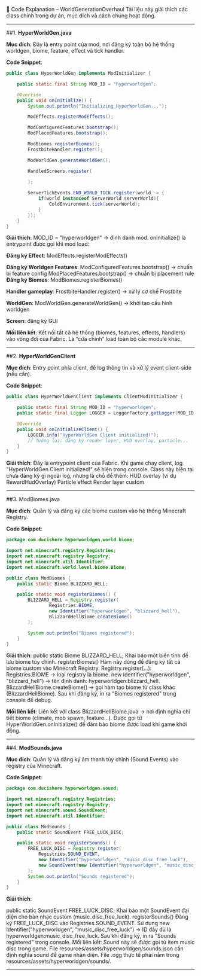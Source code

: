🧩 Code Explanation – WorldGenerationOverhaul
Tài liệu này giải thích các class chính trong dự án, mục đích và cách chúng hoạt động.

---

##1. **HyperWorldGen.java**

**Mục đích**:
Đây là entry point của mod, nơi đăng ký toàn bộ hệ thống worldgen, biome, feature, effect và tick handler.

**Code Snippet**:

```java
public class HyperWorldGen implements ModInitializer {

    public static final String MOD_ID = "hyperworldgen";

    @Override
    public void onInitialize() {
        System.out.println("Initializing HyperWorldGen...");

        ModEffects.registerModEffects();

        ModConfiguredFeatures.bootstrap();
        ModPlacedFeatures.bootstrap();

        ModBiomes.registerBiomes();
        FrostbiteHandler.register();

        ModWorldGen.generateWorldGen();

        HandledScreens.register(
            
        );

        ServerTickEvents.END_WORLD_TICK.register(world -> {
            if(world instanceof ServerWorld serverWorld){
                ColdEnvironment.tick(serverWorld);
            }
        });
    }
}
```

**Giải thích**:
MOD_ID = "hyperworldgen" → định danh mod.
onInitialize() là entrypoint được gọi khi mod load:

**Đăng ký Effect**: ModEffects.registerModEffects()

**Đăng ký Worldgen Features**:
ModConfiguredFeatures.bootstrap() → chuẩn bị feature config
ModPlacedFeatures.bootstrap() → chuẩn bị placement rule
**Đăng ký Biomes**: ModBiomes.registerBiomes()

**Handler gameplay**: FrostbiteHandler.register() → xử lý cơ chế Frostbite

**WorldGen**: ModWorldGen.generateWorldGen() → khởi tạo cấu hình worldgen

**Screen**: đăng ký GUI 

**Mối liên kết**:
Kết nối tất cả hệ thống (biomes, features, effects, handlers) vào vòng đời của Fabric.
Là “cửa chính” load toàn bộ các module khác.

---

##2. **HyperWorldGenClient**

**Mục đích**:
Entry point phía client, để log thông tin và xử lý event client-side (nếu cần).

**Code Snippet**:

```java
public class HyperWorldGenClient implements ClientModInitializer {

    public static final String MOD_ID = "hyperworldgen";
    public static final Logger LOGGER = LoggerFactory.getLogger(MOD_ID);

    @Override
    public void onInitializeClient() {
        LOGGER.info("HyperWorldGen Client initialized!");
        // Tương lai: đăng ký render layer, HUD overlay, particle...
    }
}
```

**Giải thích**:
Đây là entrypoint client của Fabric.
Khi game chạy client, log "HyperWorldGen Client initialized!" sẽ hiện trong console.
Class này hiện tại chưa đăng ký gì ngoài log, nhưng là chỗ để thêm:
HUD overlay (ví dụ RewardHudOverlay)
Particle effect
Render layer custom

---

##3. ModBiomes.java

**Mục đích**:
Quản lý và đăng ký các biome custom vào hệ thống Minecraft Registry.

**Code Snippet**:

```java
package com.ducishere.hyperworldgen.world.biome;

import net.minecraft.registry.Registries;
import net.minecraft.registry.Registry;
import net.minecraft.util.Identifier;
import net.minecraft.world.level.biome.Biome;

public class ModBiomes {
    public static Biome BLIZZARD_HELL;

    public static void registerBiomes() {
        BLIZZARD_HELL = Registry.register(
                Registries.BIOME,
                new Identifier("hyperworldgen", "blizzard_hell"),
                BlizzardHellBiome.createBiome()
        );

        System.out.println("Biomes registered");
    }
}
```

**Giải thích**:
public static Biome BLIZZARD_HELL;
Khai báo một biến tĩnh để lưu biome tùy chỉnh.
registerBiomes()
Hàm này dùng để đăng ký tất cả biome custom vào Minecraft Registry.
Registry.register(...):
Registries.BIOME → loại registry là biome.
new Identifier("hyperworldgen", "blizzard_hell") → tên định danh: hyperworldgen:blizzard_hell.
BlizzardHellBiome.createBiome() → gọi hàm tạo biome từ class khác (BlizzardHellBiome).
Sau khi đăng ký, in ra "Biomes registered" trong console để debug.

**Mối liên kết**:
Liên kết với class BlizzardHellBiome.java → nơi định nghĩa chi tiết biome (climate, mob spawn, feature...).
Được gọi từ HyperWorldGen.onInitialize() để đảm bảo biome được load khi game khởi động.

---

##4. **ModSounds.java**

**Mục đích**:
Quản lý và đăng ký âm thanh tùy chỉnh (Sound Events) vào registry của Minecraft.

**Code Snippet**:

```java
package com.ducishere.hyperworldgen.sound;

import net.minecraft.registry.Registries;
import net.minecraft.registry.Registry;
import net.minecraft.sound.SoundEvent;
import net.minecraft.util.Identifier;

public class ModSounds {
    public static SoundEvent FREE_LUCK_DISC;

    public static void registerSounds() {
        FREE_LUCK_DISC = Registry.register(
            Registries.SOUND_EVENT,
            new Identifier("hyperworldgen", "music_disc_free_luck"),
            new SoundEvent(new Identifier("hyperworldgen", "music_disc_free_luck"))
        );
        System.out.println("Sounds registered");
    }
}
```

**Giải thích**:

public static SoundEvent FREE_LUCK_DISC;
Khai báo một SoundEvent đại diện cho bản nhạc custom (music_disc_free_luck).
registerSounds()
Đăng ký FREE_LUCK_DISC vào Registries.SOUND_EVENT.
Sử dụng new Identifier("hyperworldgen", "music_disc_free_luck") → ID đầy đủ là hyperworldgen:music_disc_free_luck.
Sau khi đăng ký, in ra "Sounds registered" trong console.
Mối liên kết:
Sound này sẽ được gọi từ item music disc trong game.
File resources/assets/hyperworldgen/sounds.json cần định nghĩa sound để game nhận diện.
File .ogg thực tế phải nằm trong resources/assets/hyperworldgen/sounds/.

---



